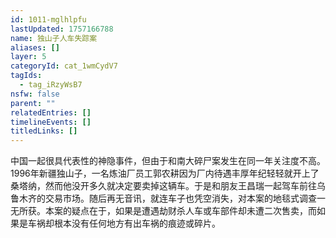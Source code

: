 ```yaml
---
id: 1011-mglhlpfu
lastUpdated: 1757166788
name: 独山子人车失踪案
aliases: []
layer: 5
categoryId: cat_1wmCydV7
tagIds:
  - tag_iRzyWsB7
nsfw: false
parent: ""
relatedEntries: []
timelineEvents: []
titledLinks: []
---
```


中国一起很具代表性的神隐事件，但由于和南大碎尸案发生在同一年关注度不高。1996年新疆独山子，一名炼油厂员工郭农耕因为厂内待遇丰厚年纪轻轻就开上了桑塔纳，然而他没开多久就决定要卖掉这辆车。于是和朋友王昌瑞一起驾车前往乌鲁木齐的交易市场。随后再无音讯，就连车子也凭空消失，对本案的地毯式调查一无所获。本案的疑点在于，如果是遭遇劫财杀人车或车部件却未遭二次售卖，而如果是车祸却根本没有任何地方有出车祸的痕迹或碎片。